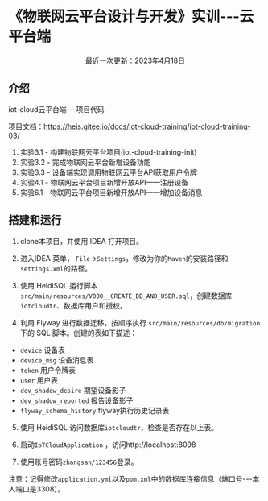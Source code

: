 # 《物联网云平台设计与开发》实训---云平台端

<p style="text-align: center">最近一次更新：2023年4月18日</p>

## 介绍

iot-cloud云平台端---项目代码

项目文档：https://heis.gitee.io/docs/iot-cloud-training/iot-cloud-training-03/

<ol>
<li>实验3.1 - 构建物联网云平台项目(iot-cloud-training-init)</li>
<li>实验3.2 - 完成物联网云平台新增设备功能</li>
<li>实验3.3 - 设备端实现调用物联网云平台API获取用户令牌</li>
<li>实验4.1 - 物联网云平台项目新增开放API——注册设备</li>
<li>实验6.1 - 物联网云平台项目新增开放API——增加设备消息</li>
</ol>

## 搭建和运行

1. clone本项目，并使用 IDEA 打开项目。

2. 进入IDEA 菜单， `File`->`Settings`，修改为你的`Maven`的安装路径和`settings.xml`的路径。

3. 使用 HeidiSQL 运行脚本`src/main/resources/V000__CREATE_DB_AND_USER.sql`，创建数据库`iotcloudtr`、数据库用户和授权。

4. 利用 Flyway 进行数据迁移，按顺序执行 `src/main/resources/db/migration` 下的 SQL 脚本。创建的表如下描述：

- `device` 设备表
- `device_msg` 设备消息表
- `token` 用户令牌表
- `user` 用户表
- `dev_shadow_desire` 期望设备影子
- `dev_shadow_reported` 报告设备影子
- `flyway_schema_history` flyway执行历史记录表

5. 使用 HeidiSQL 访问数据库`iotcloudtr`，检查是否存在以上表。

6. 启动`IoTCloudApplication`
   ，访问http://localhost:8098
7. 使用账号密码`zhangsan/123456`登录。

注意：记得修改`application.yml`以及`pom.xml`中的数据库连接信息（端口号---本人端口是3308）。
